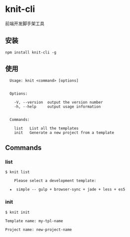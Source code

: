 # knit-cli
前端开发脚手架工具

## 安装
```
npm install knit-cli -g
```

## 使用
```
  Usage: knit <command> [options]


  Options:

    -V, --version  output the version number
    -h, --help     output usage information


  Commands:

    list   List all the templates
    init   Generate a new project from a template
```

## Commands
### list
```
$ knit list

    Please select a development template:

  ★  simple -- gulp + browser-sync + jade + less + es5
```

### init
```
$ knit init 

Template name: my-tpl-name

Project name: new-project-name

```
